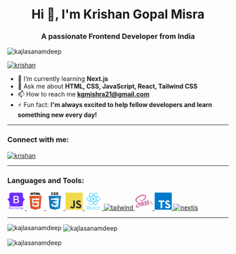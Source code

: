 <h1 align="center">Hi 👋, I'm Krishan Gopal Misra</h1>
<h3 align="center">A passionate Frontend Developer from India</h3>

<p align="left"> 
  <img src="https://komarev.com/ghpvc/?username=kajlasanamdeep&label=Profile%20views&color=0e75b6&style=flat" alt="kajlasanamdeep" />
</p>

<p align="left"> 
  <a href="https://github.com/ryo-ma/github-profile-trophy">
    <img src="https://github-profile-trophy.vercel.app/?username=MKrishan21" alt="krishan" />
  </a> 
</p>

- 🌱 I’m currently learning **Next.js**  
- 💬 Ask me about **HTML, CSS, JavaScript, React, Tailwind CSS**  
- 📫 How to reach me **kgmishra21@gmail.com**  
- ⚡ Fun fact: **I'm always excited to help fellow developers and learn something new every day!**

---

<h3 align="left">Connect with me:</h3>
<p align="left">
  <a href="https://linkedin.com/in/krishangopalmisra021" target="blank">
    <img align="center" src="https://raw.githubusercontent.com/rahuldkjain/github-profile-readme-generator/master/src/images/icons/Social/linked-in-alt.svg" alt="krishan" height="30" width="40" />
  </a>
</p>

---

<h3 align="left">Languages and Tools:</h3>
<p align="left">
  <a href="https://getbootstrap.com" target="_blank" rel="noreferrer">
    <img src="https://raw.githubusercontent.com/devicons/devicon/master/icons/bootstrap/bootstrap-plain-wordmark.svg" alt="bootstrap" width="40" height="40"/>
  </a>
  <a href="https://developer.mozilla.org/en-US/docs/Web/HTML" target="_blank" rel="noreferrer">
    <img src="https://raw.githubusercontent.com/devicons/devicon/master/icons/html5/html5-original-wordmark.svg" alt="html5" width="40" height="40"/>
  </a>
  <a href="https://developer.mozilla.org/en-US/docs/Web/CSS" target="_blank" rel="noreferrer">
    <img src="https://raw.githubusercontent.com/devicons/devicon/master/icons/css3/css3-original-wordmark.svg" alt="css3" width="40" height="40"/>
  </a>
  <a href="https://developer.mozilla.org/en-US/docs/Web/JavaScript" target="_blank" rel="noreferrer">
    <img src="https://raw.githubusercontent.com/devicons/devicon/master/icons/javascript/javascript-original.svg" alt="javascript" width="40" height="40"/>
  </a>
  <a href="https://reactjs.org/" target="_blank" rel="noreferrer">
    <img src="https://raw.githubusercontent.com/devicons/devicon/master/icons/react/react-original-wordmark.svg" alt="react" width="40" height="40"/>
  </a>
  <a href="https://tailwindcss.com/" target="_blank" rel="noreferrer">
    <img src="https://www.vectorlogo.zone/logos/tailwindcss/tailwindcss-icon.svg" alt="tailwind" width="40" height="40"/>
  </a>
  <a href="https://sass-lang.com/" target="_blank" rel="noreferrer">
    <img src="https://raw.githubusercontent.com/devicons/devicon/master/icons/sass/sass-original.svg" alt="sass" width="40" height="40"/>
  </a>
  <a href="https://www.typescriptlang.org/" target="_blank" rel="noreferrer">
    <img src="https://raw.githubusercontent.com/devicons/devicon/master/icons/typescript/typescript-original.svg" alt="typescript" width="40" height="40"/>
  </a>
  <a href="https://nextjs.org/" target="_blank" rel="noreferrer">
    <img src="https://cdn.worldvectorlogo.com/logos/nextjs-2.svg" alt="nextjs" width="40" height="40"/>
  </a>
</p>

---

<p><img align="left" src="https://github-readme-stats.vercel.app/api/top-langs?username=kajlasanamdeep&show_icons=true&locale=en&layout=compact" alt="kajlasanamdeep" /></p>

<p>&nbsp;<img align="center" src="https://github-readme-stats.vercel.app/api?username=kajlasanamdeep&show_icons=true&locale=en" alt="kajlasanamdeep" /></p>

<p><img align="center" src="https://github-readme-streak-stats.herokuapp.com/?user=kajlasanamdeep&" alt="kajlasanamdeep" /></p>
